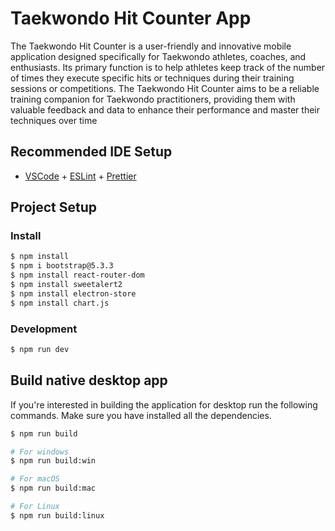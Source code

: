 # Taekwondo Hit Counter App

The Taekwondo Hit Counter is a user-friendly and innovative mobile application designed specifically for Taekwondo athletes, coaches, and enthusiasts. Its primary function is to help athletes keep track of the number of times they execute specific hits or techniques during their training sessions or competitions. The Taekwondo Hit Counter aims to be a reliable training companion for Taekwondo practitioners, providing them with valuable feedback and data to enhance their performance and master their techniques over time

## Recommended IDE Setup

- [VSCode](https://code.visualstudio.com/) + [ESLint](https://marketplace.visualstudio.com/items?itemName=dbaeumer.vscode-eslint) + [Prettier](https://marketplace.visualstudio.com/items?itemName=esbenp.prettier-vscode)

## Project Setup

### Install

```bash
$ npm install
$ npm i bootstrap@5.3.3
$ npm install react-router-dom
$ npm install sweetalert2
$ npm install electron-store
$ npm install chart.js
```

### Development

```bash
$ npm run dev
```

## Build native desktop app
If you're interested in building the application for desktop run the following commands. Make sure you have installed all the dependencies.

```bash
$ npm run build

# For windows
$ npm run build:win

# For macOS
$ npm run build:mac

# For Linux
$ npm run build:linux
```